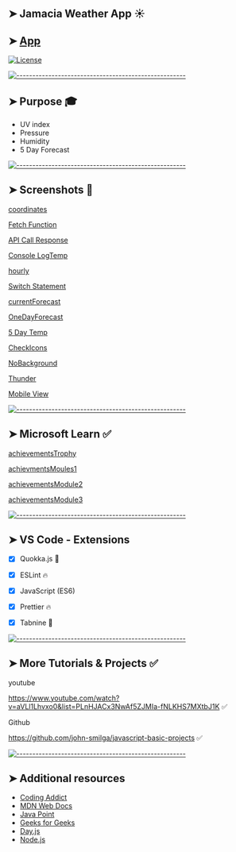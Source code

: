 
## ➤ Jamacia Weather App ☀️


## ➤ [App](https://codesleeps.github.io/turbo-invention/)

[![License](https://img.shields.io/packagist/l/dingo/api.svg?style=flat-square)](LICENSE)

[![-----------------------------------------------------](https://raw.githubusercontent.com/andreasbm/readme/master/assets/lines/colored.png)](#additional-resources)

## ➤ Purpose 🎓

 - UV index
 - Pressure
 - Humidity
 - 5 Day Forecast
 

[![-----------------------------------------------------](https://raw.githubusercontent.com/andreasbm/readme/master/assets/lines/colored.png)](#additional-resources)

## ➤ Screenshots 📸

[coordinates](https://user-images.githubusercontent.com/125808990/233785146-dddbb3bf-be69-4f43-8dbf-133fde8b5469.png)

[Fetch Function](https://user-images.githubusercontent.com/125808990/233785086-edb77703-f096-4b46-bc58-05c69e70f4bd.png)

[API Call Response](https://user-images.githubusercontent.com/125808990/233785107-1bb73676-ab79-4e58-92f3-a3114a3da5e2.png)

[Console LogTemp](https://user-images.githubusercontent.com/125808990/233785120-09ed5123-5ff3-44d8-8410-c7bb6078a083.png)

[hourly](https://user-images.githubusercontent.com/125808990/233785173-953e26c1-f0e4-4935-99c9-b2f3283495eb.png)

[Switch Statement](https://user-images.githubusercontent.com/125808990/233785228-3dd97e9a-e78c-4f9d-941c-6666144c8ed3.png)

[currentForecast](https://user-images.githubusercontent.com/125808990/233785201-48fe0bea-c94f-451a-981c-f8d09bce1108.png)

[OneDayForecast](https://user-images.githubusercontent.com/125808990/233785250-141b917a-3059-4a36-9570-0624e196522e.png)

[5 Day Temp](https://user-images.githubusercontent.com/125808990/233785267-9d1d4f82-4a8d-4177-82c1-e2a3339ae7af.png)

[CheckIcons](https://user-images.githubusercontent.com/125808990/233785294-a8855105-3a84-486c-92fc-dc16dd2dda8c.png)

[NoBackground](https://user-images.githubusercontent.com/125808990/233785311-e659f006-929a-4124-939f-6e0a54a0cb3a.png)

[Thunder](https://user-images.githubusercontent.com/125808990/233785320-a804cc3f-d1c9-48cd-9e15-5a86cd170464.png)

[Mobile View](https://user-images.githubusercontent.com/125808990/233785337-d9d86753-93d1-4b5f-82c6-ca6676c936f4.png)

[![-----------------------------------------------------](https://raw.githubusercontent.com/andreasbm/readme/master/assets/lines/colored.png)](#additional-resources)

## ➤ Microsoft Learn ✅

[achievementsTrophy](https://user-images.githubusercontent.com/125808990/226473105-96a90167-8ca6-4897-8746-ab92653da446.png)

[achievmentsMoules1](https://user-images.githubusercontent.com/125808990/226473129-f310796d-08b0-408e-8670-996c6dba5615.png)

[achievementsModule2](https://user-images.githubusercontent.com/125808990/226473142-e8869831-ae96-4667-af2e-5828c477256b.png)

[achievementsModule3](https://user-images.githubusercontent.com/125808990/226473163-eee6dc4c-8abb-4a83-b166-3127f2d67f41.png)

[![-----------------------------------------------------](https://raw.githubusercontent.com/andreasbm/readme/master/assets/lines/colored.png)](#additional-resources)


## ➤ VS Code - Extensions

- [x] Quokka.js 🤖
- [x] ESLint 🔥
- [x] JavaScript (ES6) 
- [x] Prettier 🔥
- [x] Tabnine 🤖


[![-----------------------------------------------------](https://raw.githubusercontent.com/andreasbm/readme/master/assets/lines/colored.png)](#more-tutorials--projects-)

## ➤ More Tutorials & Projects ✅

youtube

https://www.youtube.com/watch?v=aVLl1Lhvxo0&list=PLnHJACx3NwAf5ZJMIa-fNLKHS7MXtbJ1K  ✅

Github

https://github.com/john-smilga/javascript-basic-projects  ✅




[![-----------------------------------------------------](https://raw.githubusercontent.com/andreasbm/readme/master/assets/lines/colored.png)](#additional-resources)

## ➤ Additional resources

- [Coding Addict](https://johnsmilga.com)
- [MDN Web Docs](https://developer.mozilla.org/en-US/)
- [Java Point](https://www.javatpoint.com/jquery-example)
- [Geeks for Geeks](https://www.geeksforgeeks.org/jquery-examples/)
- [Day.js](https://day.js.org)
- [Node.js](https://nodejs.org/api/synopsis.html)


